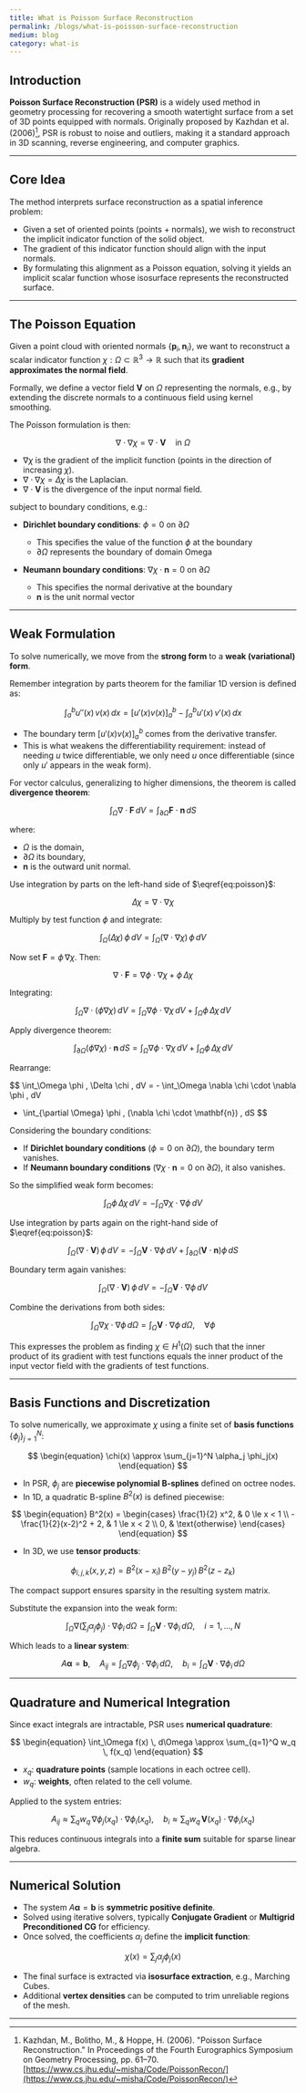 ```yaml
---
title: What is Poisson Surface Reconstruction
permalink: /blogs/what-is-poisson-surface-reconstruction
medium: blog
category: what-is
---
```


## Introduction

**Poisson Surface Reconstruction (PSR)** is a widely used method in geometry processing for recovering a smooth watertight surface from a set of 3D points equipped with normals. Originally proposed by Kazhdan et al. (2006)[^1], PSR is robust to noise and outliers, making it a standard approach in 3D scanning, reverse engineering, and computer graphics.

---

## Core Idea

The method interprets surface reconstruction as a spatial inference problem:

* Given a set of oriented points (points + normals), we wish to reconstruct the implicit indicator function of the solid object.
* The gradient of this indicator function should align with the input normals.
* By formulating this alignment as a Poisson equation, solving it yields an implicit scalar function whose isosurface represents the reconstructed surface.

---

## The Poisson Equation

Given a point cloud with oriented normals $\{\mathbf{p}_i, \mathbf{n}_i\}$, we want to reconstruct a scalar indicator function $\chi: \Omega \subset \mathbb{R}^3 \to \mathbb{R}$ such that its **gradient approximates the normal field**.

Formally, we define a vector field $\mathbf{V}$ on $\Omega$ representing the normals, e.g., by extending the discrete normals to a continuous field using kernel smoothing. 

The Poisson formulation is then:

$$
\begin{equation}
\label{eq:poisson}
\nabla \cdot \nabla \chi = \nabla \cdot \mathbf{V} \quad \text{in } \Omega
\end{equation}
$$

* $\nabla \chi$ is the gradient of the implicit function (points in the direction of increasing $\chi$).
* $\nabla \cdot \nabla \chi = \Delta \chi$ is the Laplacian.
* $\nabla \cdot \mathbf{V}$ is the divergence of the input normal field.

subject to boundary conditions, e.g.:

* **Dirichlet boundary conditions**: $\phi=0$ on $\partial\Omega$
   - This specifies the value of the function $\phi$ at the boundary
   - $\partial\Omega$ represents the boundary of domain Omega

* **Neumann boundary conditions**: $\nabla \chi \cdot \mathbf{n}=0$ on $\partial\Omega$
   - This specifies the normal derivative at the boundary
   - $\mathbf{n}$ is the unit normal vector

---

## Weak Formulation

To solve numerically, we move from the **strong form** to a **weak (variational) form**. 

Remember integration by parts theorem for the familiar 1D version is defined as: 

$$
\int_a^b u''(x)\, v(x)\, dx
= \Big[ u'(x)v(x) \Big]_a^b - \int_a^b u'(x)\, v'(x)\, dx
$$

* The boundary term $[u'(x)v(x)]_a^b$ comes from the derivative transfer.
* This is what weakens the differentiability requirement: instead of needing $u$ twice differentiable, we only need $u$ once differentiable (since only $u'$ appears in the weak form).

For vector calculus, generalizing to higher dimensions, the theorem is called **divergence theorem**:

$$
\begin{equation}
\int_\Omega \nabla \cdot \mathbf{F} \, dV = \int_{\partial \Omega} \mathbf{F} \cdot \mathbf{n} \, dS
\end{equation}
$$

where:

* $\Omega$ is the domain,
* $\partial \Omega$ its boundary,
* $\mathbf{n}$ is the outward unit normal.

Use integration by parts on the left-hand side of $\eqref{eq:poisson}$:

$$
\Delta \chi = \nabla \cdot \nabla \chi
$$

Multiply by test function $\phi$ and integrate:

$$
\int_\Omega (\Delta \chi) \, \phi \, dV
= \int_\Omega (\nabla \cdot \nabla \chi)\, \phi \, dV
$$

Now set $\mathbf{F} = \phi \, \nabla \chi$.
Then:

$$
\nabla \cdot \mathbf{F} = \nabla \phi \cdot \nabla \chi + \phi \, \Delta \chi
$$

Integrating:

$$
\int_\Omega \nabla \cdot (\phi \nabla \chi)\, dV
= \int_\Omega \nabla \phi \cdot \nabla \chi \, dV + \int_\Omega \phi \, \Delta \chi \, dV
$$

Apply divergence theorem:

$$
\int_{\partial \Omega} (\phi \nabla \chi) \cdot \mathbf{n} \, dS
= \int_\Omega \nabla \phi \cdot \nabla \chi \, dV + \int_\Omega \phi \, \Delta \chi \, dV
$$

Rearrange:

$$
\int_\Omega \phi \, \Delta \chi \, dV
= - \int_\Omega \nabla \chi \cdot \nabla \phi \, dV
+ \int_{\partial \Omega} \phi \, (\nabla \chi \cdot \mathbf{n}) \, dS
$$

Considering the boundary conditions:

* If **Dirichlet boundary conditions** ($\phi=0$ on $\partial\Omega$), the boundary term vanishes.
* If **Neumann boundary conditions** ($\nabla \chi \cdot \mathbf{n}=0$ on $\partial\Omega$), it also vanishes.

So the simplified weak form becomes:

$$
\begin{equation}
\int_\Omega \phi \, \Delta \chi \, dV
= - \int_\Omega \nabla \chi \cdot \nabla \phi \, dV
\end{equation}
$$

Use integration by parts again on the right-hand side of $\eqref{eq:poisson}$:

$$
\int_{\Omega} (\nabla \cdot \mathbf{V}) \, \phi \, dV = - \int_{\Omega} \mathbf{V} \cdot \nabla \phi \, dV + \int_{\partial \Omega} (\mathbf{V} \cdot \mathbf{n}) \phi \, dS
$$

Boundary term again vanishes:

$$
\begin{equation}
\int_{\Omega} (\nabla \cdot \mathbf{V}) \, \phi \, dV = - \int_{\Omega} \mathbf{V} \cdot \nabla \phi \, dV
\end{equation}
$$

Combine the derivations from both sides:

$$
\begin{equation}
\int_\Omega \nabla \chi \cdot \nabla \phi \, d\Omega = \int_\Omega \mathbf{V} \cdot \nabla \phi \, d\Omega, \quad \forall \phi
\end{equation}
$$

This expresses the problem as finding $\chi \in H^1(\Omega)$ such that the inner product of its gradient with test functions equals the inner product of the input vector field with the gradients of test functions.

---

## Basis Functions and Discretization

To solve numerically, we approximate $\chi$ using a finite set of **basis functions** $\{\phi_j\}_{j=1}^N$:

$$
\begin{equation}
\chi(x) \approx \sum_{j=1}^N \alpha_j \phi_j(x)
\end{equation}
$$

* In PSR, $\phi_j$ are **piecewise polynomial B-splines** defined on octree nodes.
* In 1D, a quadratic B-spline $B^2(x)$ is defined piecewise:

$$
\begin{equation}
B^2(x) =
\begin{cases}
\frac{1}{2} x^2, & 0 \le x < 1 \\
-\frac{1}{2}(x-2)^2 + 2, & 1 \le x < 2 \\
0, & \text{otherwise}
\end{cases}
\end{equation}
$$

* In 3D, we use **tensor products**:

$$
\begin{equation}
\phi_{i,j,k}(x,y,z) = B^2(x - x_i) \, B^2(y - y_j) \, B^2(z - z_k)
\end{equation}
$$

The compact support ensures sparsity in the resulting system matrix.

Substitute the expansion into the weak form:

$$
\int_\Omega \nabla \Big(\sum_j \alpha_j \phi_j \Big) \cdot \nabla \phi_i \, d\Omega = \int_\Omega \mathbf{V} \cdot \nabla \phi_i \, d\Omega, \quad i=1,\dots,N
$$

Which leads to a **linear system**:

$$
\begin{equation}
A \boldsymbol{\alpha} = \mathbf{b}, \quad A_{ij} = \int_\Omega \nabla \phi_j \cdot \nabla \phi_i \, d\Omega, \quad b_i = \int_\Omega \mathbf{V} \cdot \nabla \phi_i \, d\Omega
\end{equation}
$$

---

## Quadrature and Numerical Integration

Since exact integrals are intractable, PSR uses **numerical quadrature**:

$$
\begin{equation}
\int_\Omega f(x) \, d\Omega \approx \sum_{q=1}^Q w_q \, f(x_q)
\end{equation}
$$

* $x_q$: **quadrature points** (sample locations in each octree cell).
* $w_q$: **weights**, often related to the cell volume.

Applied to the system entries:

$$
\begin{equation}
A_{ij} \approx \sum_q w_q \, \nabla \phi_j(x_q) \cdot \nabla \phi_i(x_q), \quad b_i \approx \sum_q w_q \, \mathbf{V}(x_q) \cdot \nabla \phi_i(x_q)
\end{equation}
$$

This reduces continuous integrals into a **finite sum** suitable for sparse linear algebra.

---

## Numerical Solution

* The system $A \boldsymbol{\alpha} = \mathbf{b}$ is **symmetric positive definite**.
* Solved using iterative solvers, typically **Conjugate Gradient** or **Multigrid Preconditioned CG** for efficiency.
* Once solved, the coefficients $\alpha_j$ define the **implicit function**:

$$
\chi(x) = \sum_j \alpha_j \phi_j(x)
$$

* The final surface is extracted via **isosurface extraction**, e.g., Marching Cubes.
* Additional **vertex densities** can be computed to trim unreliable regions of the mesh.

---

[^1]: Kazhdan, M., Bolitho, M., & Hoppe, H. (2006). "Poisson Surface Reconstruction." In Proceedings of the Fourth Eurographics Symposium on Geometry Processing, pp. 61–70. [https://www.cs.jhu.edu/~misha/Code/PoissonRecon/](https://www.cs.jhu.edu/~misha/Code/PoissonRecon/)